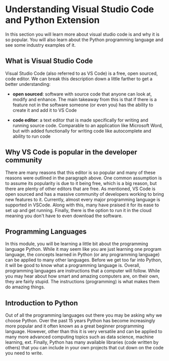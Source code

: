 # Understanding Visual Studio Code and Python Extension

In this section you will learn more about visual studio code is and why it is so popular. You will also learn about the Python programming language and see some industry examples of it.

## What is Visual Studio Code

Visual Studio Code (also referred to as VS Code) is a free, open sourced, code editor. We can break this description down a little farther to get a better understanding:

- **open sourced**: software with source code that anyone can look at, modify and enhance. The main takeaway from this is that if there is a feature not in the software someone (or even you) has the ability to create it and add it to VS Code

- **code editor**: a text editor that is made specifically for writing and running source code. Comparable to an application like Microsoft Word, but with added functionally for writing code like autocomplete and ability to run code

## Why VS Code is popular in the developer community

There are many reasons that this editor is so popular and many of these reasons were outlined in the paragraph above. One common assumption is to assume its popularity is due to it being free, which is a big reason, but there are plenty of other editors that are free. As mentioned, VS Code is open sourced and has a massive community of developers working to bring new features to it. Currently, almost every major programming language is supported in VSCode. Along with this, many have praised it for its ease to set up and get running. Finally, there is the option to run it in the cloud meaning you don't have to even download the software.

## Programming Languages

In this module, you will be learning a little bit about the programming language Python. While it may seem like you are just learning one program language, the concepts learned in Python (or any programming language) can be applied to many other languages. Before we get too far into Python, it will be good to know what a programming language is. Overall, programming languages are instructions that a computer will follow. While you may hear about how smart and amazing computers are, on their own, they are fairly stupid. The instructions (programming) is what makes them do amazing things.

## Introduction to Python

Out of all the programming languages out there you may be asking why we choose Python. Over the past 15 years Python has become increasingly more popular and it often known as a great beginner programming language. However, other than this it is very versatile and can be applied to many more advanced computing topics such as data science, machine learning, ext. Finally, Python has many available libraries (code written by others) that you can include in your own projects that cut down on the code you need to write.
